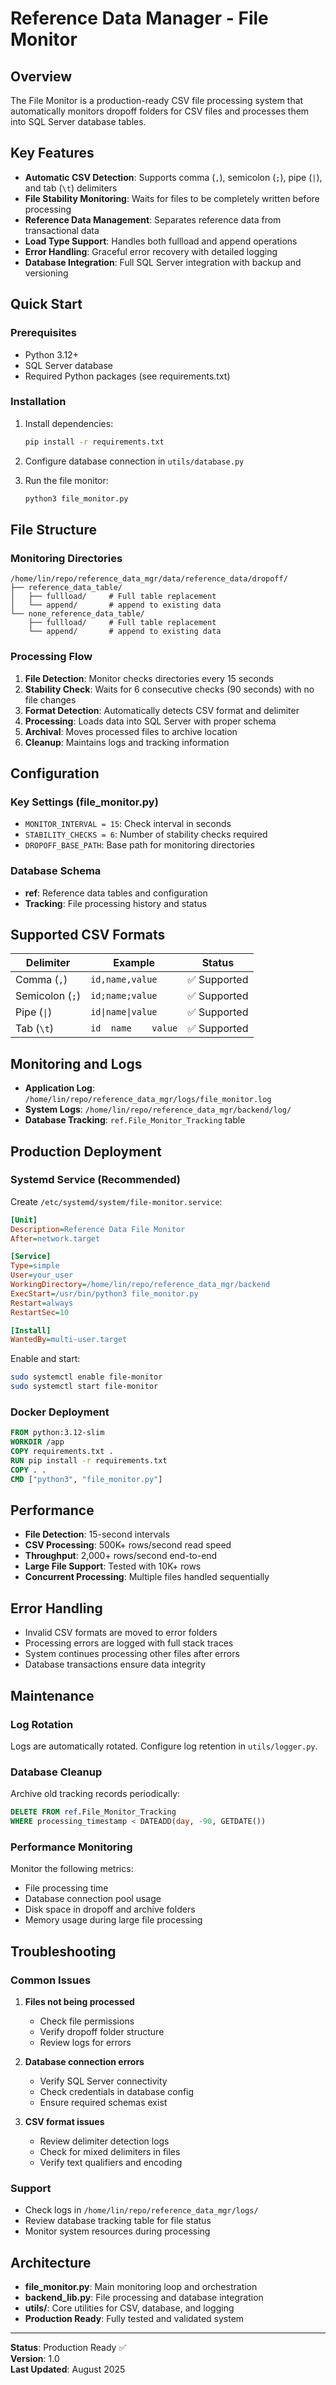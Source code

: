 # Reference Data Manager - File Monitor

## Overview

The File Monitor is a production-ready CSV file processing system that automatically monitors dropoff folders for CSV files and processes them into SQL Server database tables.

## Key Features

- **Automatic CSV Detection**: Supports comma (`,`), semicolon (`;`), pipe (`|`), and tab (`\t`) delimiters
- **File Stability Monitoring**: Waits for files to be completely written before processing
- **Reference Data Management**: Separates reference data from transactional data
- **Load Type Support**: Handles both fullload and append operations
- **Error Handling**: Graceful error recovery with detailed logging
- **Database Integration**: Full SQL Server integration with backup and versioning

## Quick Start

### Prerequisites
- Python 3.12+
- SQL Server database
- Required Python packages (see requirements.txt)

### Installation
1. Install dependencies:
   ```bash
   pip install -r requirements.txt
   ```

2. Configure database connection in `utils/database.py`

3. Run the file monitor:
   ```bash
   python3 file_monitor.py
   ```

## File Structure

### Monitoring Directories
```
/home/lin/repo/reference_data_mgr/data/reference_data/dropoff/
├── reference_data_table/
│   ├── fullload/     # Full table replacement
│   └── append/       # append to existing data
└── none_reference_data_table/
    ├── fullload/     # Full table replacement  
    └── append/       # append to existing data
```

### Processing Flow
1. **File Detection**: Monitor checks directories every 15 seconds
2. **Stability Check**: Waits for 6 consecutive checks (90 seconds) with no file changes
3. **Format Detection**: Automatically detects CSV format and delimiter
4. **Processing**: Loads data into SQL Server with proper schema
5. **Archival**: Moves processed files to archive location
6. **Cleanup**: Maintains logs and tracking information

## Configuration

### Key Settings (file_monitor.py)
- `MONITOR_INTERVAL = 15`: Check interval in seconds
- `STABILITY_CHECKS = 6`: Number of stability checks required
- `DROPOFF_BASE_PATH`: Base path for monitoring directories

### Database Schema
- **ref**: Reference data tables and configuration
- **Tracking**: File processing history and status

## Supported CSV Formats

| Delimiter | Example | Status |
|-----------|---------|---------|
| Comma (`,`) | `id,name,value` | ✅ Supported |
| Semicolon (`;`) | `id;name;value` | ✅ Supported |  
| Pipe (`\|`) | `id\|name\|value` | ✅ Supported |
| Tab (`\t`) | `id	name	value` | ✅ Supported |

## Monitoring and Logs

- **Application Log**: `/home/lin/repo/reference_data_mgr/logs/file_monitor.log`
- **System Logs**: `/home/lin/repo/reference_data_mgr/backend/log/`
- **Database Tracking**: `ref.File_Monitor_Tracking` table

## Production Deployment

### Systemd Service (Recommended)
Create `/etc/systemd/system/file-monitor.service`:
```ini
[Unit]
Description=Reference Data File Monitor
After=network.target

[Service]
Type=simple
User=your_user
WorkingDirectory=/home/lin/repo/reference_data_mgr/backend
ExecStart=/usr/bin/python3 file_monitor.py
Restart=always
RestartSec=10

[Install]
WantedBy=multi-user.target
```

Enable and start:
```bash
sudo systemctl enable file-monitor
sudo systemctl start file-monitor
```

### Docker Deployment
```dockerfile
FROM python:3.12-slim
WORKDIR /app
COPY requirements.txt .
RUN pip install -r requirements.txt
COPY . .
CMD ["python3", "file_monitor.py"]
```

## Performance

- **File Detection**: 15-second intervals
- **CSV Processing**: 500K+ rows/second read speed  
- **Throughput**: 2,000+ rows/second end-to-end
- **Large File Support**: Tested with 10K+ rows
- **Concurrent Processing**: Multiple files handled sequentially

## Error Handling

- Invalid CSV formats are moved to error folders
- Processing errors are logged with full stack traces
- System continues processing other files after errors
- Database transactions ensure data integrity

## Maintenance

### Log Rotation
Logs are automatically rotated. Configure log retention in `utils/logger.py`.

### Database Cleanup
Archive old tracking records periodically:
```sql
DELETE FROM ref.File_Monitor_Tracking 
WHERE processing_timestamp < DATEADD(day, -90, GETDATE())
```

### Performance Monitoring
Monitor the following metrics:
- File processing time
- Database connection pool usage
- Disk space in dropoff and archive folders
- Memory usage during large file processing

## Troubleshooting

### Common Issues

1. **Files not being processed**
   - Check file permissions
   - Verify dropoff folder structure
   - Review logs for errors

2. **Database connection errors**
   - Verify SQL Server connectivity
   - Check credentials in database config
   - Ensure required schemas exist

3. **CSV format issues**
   - Review delimiter detection logs
   - Check for mixed delimiters in files
   - Verify text qualifiers and encoding

### Support
- Check logs in `/home/lin/repo/reference_data_mgr/logs/`
- Review database tracking table for file status
- Monitor system resources during processing

## Architecture

- **file_monitor.py**: Main monitoring loop and orchestration
- **backend_lib.py**: File processing and database integration  
- **utils/**: Core utilities for CSV, database, and logging
- **Production Ready**: Fully tested and validated system

---

**Status**: Production Ready ✅  
**Version**: 1.0  
**Last Updated**: August 2025